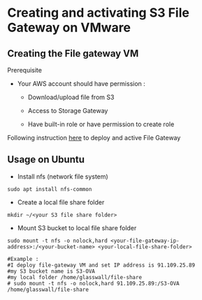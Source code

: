 # Creating and activating S3 File Gateway on VMware


## Creating the File gateway VM

Prerequisite 

- Your AWS account should have permission :
   - Download/upload file from S3
   
   - Access to Storage Gateway
   
   - Have built-in role or have permission to create role
 
Following instruction [here](https://aws.amazon.com/blogs/storage/creating-and-activating-aws-file-gateway-on-vmware/) to deploy and active File Gateway

## Usage on Ubuntu

- Install nfs (network file system)
```
sudo apt install nfs-common
```
- Create a local file share folder
```
mkdir ~/<your S3 file share folder>
```
- Mount S3 bucket to local file share folder
```
sudo mount -t nfs -o nolock,hard <your-file-gateway-ip-address>:/<your-bucket-name> <your-local-file-share-folder>

#Example : 
#I deploy file-gateway VM and set IP address is 91.109.25.89
#my S3 bucket name is S3-OVA 
#my local folder /home/glasswall/file-share
# sudo mount -t nfs -o nolock,hard 91.109.25.89:/S3-OVA /home/glasswall/file-share
```